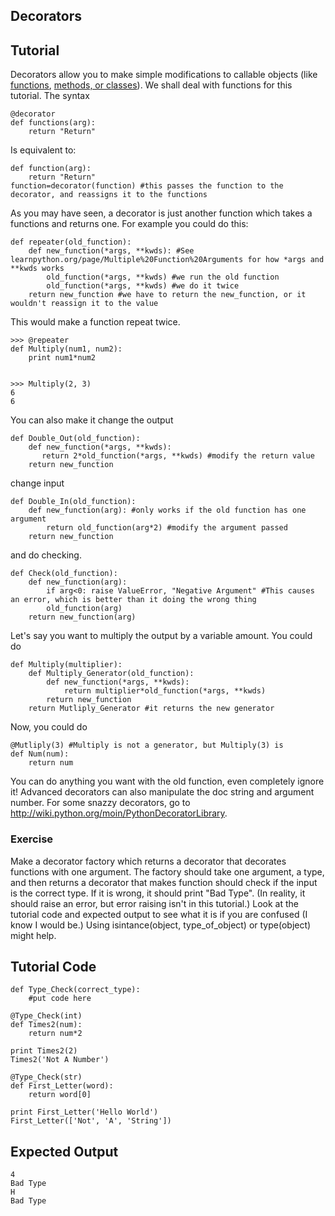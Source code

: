 Decorators
----------
Tutorial
--------

Decorators allow you to make simple modifications to callable objects (like [functions](http://www.learnpython.org/page/Functions ""), [methods, or classes](http://www.learnpython.org/page/Classes%20and%20Objects "")). We shall deal with functions for this tutorial. The syntax

	@decorator
	def functions(arg):
	    return "Return"

Is equivalent to:

	def function(arg):
	    return "Return"
	function=decorator(function) #this passes the function to the decorator, and reassigns it to the functions

As you may have seen, a decorator is just another function which takes a functions and returns one. For example you could do this:

	def repeater(old_function):
	    def new_function(*args, **kwds): #See learnpython.org/page/Multiple%20Function%20Arguments for how *args and **kwds works 
	        old_function(*args, **kwds) #we run the old function
 	        old_function(*args, **kwds) #we do it twice
	    return new_function #we have to return the new_function, or it wouldn't reassign it to the value

This would make a function repeat twice.

	>>> @repeater
	def Multiply(num1, num2):
		print num1*num2

	
	>>> Multiply(2, 3)
	6
	6

You can also make it change the output

	def Double_Out(old_function):
	    def new_function(*args, **kwds):
 	       return 2*old_function(*args, **kwds) #modify the return value
	    return new_function

change input

	def Double_In(old_function):
	    def new_function(arg): #only works if the old function has one argument
	        return old_function(arg*2) #modify the argument passed
	    return new_function

and do checking.

	def Check(old_function):
	    def new_function(arg):
	        if arg<0: raise ValueError, "Negative Argument" #This causes an error, which is better than it doing the wrong thing
	        old_function(arg)
	    return new_function(arg)

Let's say you want to multiply the output by a variable amount. You could do

	def Multiply(multiplier):
	    def Multiply_Generator(old_function):
	        def new_function(*args, **kwds):
	            return multiplier*old_function(*args, **kwds)
	        return new_function
    	return Mutliply_Generator #it returns the new generator

Now, you could do

	@Mutliply(3) #Multiply is not a generator, but Multiply(3) is
	def Num(num):
	    return num

You can do anything you want with the old function, even completely ignore it! Advanced decorators can also manipulate the doc string and argument number.
For some snazzy decorators, go to <http://wiki.python.org/moin/PythonDecoratorLibrary>.
### Exercise
Make a decorator factory which returns a decorator that decorates functions with one argument. The factory should take one argument, a type, and then returns a decorator that makes function should check if the input is the correct type. If it is wrong, it should print "Bad Type". (In reality, it should raise an error, but error raising isn't in this tutorial.) Look at the tutorial code and expected output to see what it is if you are confused (I know I would be.) Using isintance(object, type_of_object) or type(object) might help.

Tutorial Code
-------------
	def Type_Check(correct_type):
	    #put code here

	@Type_Check(int)
	def Times2(num):
	    return num*2

	print Times2(2)
	Times2('Not A Number')

	@Type_Check(str)
	def First_Letter(word):
	    return word[0]

	print First_Letter('Hello World')
	First_Letter(['Not', 'A', 'String'])


Expected Output
---------------
	4
	Bad Type
	H
	Bad Type